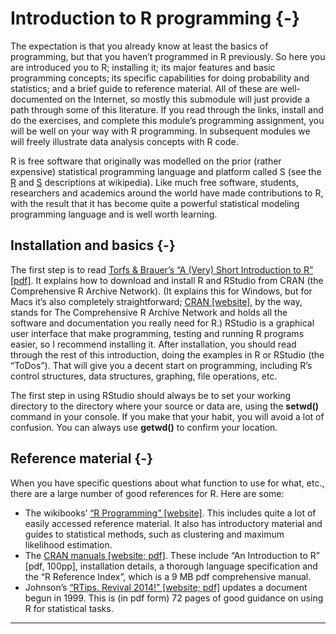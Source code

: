 # Introduction to R programming {-}

The expectation is that you already know at least the basics of programming, but that you haven’t programmed in R previously. So here you are introduced you to R; installing it; its major features and basic programming concepts; its specific capabilities for doing probability and statistics; and a brief guide to reference material. All of these are well-documented on the Internet, so mostly this submodule will just provide a path through some of this literature. If you read through the links, install and do the exercises, and complete this module’s programming assignment, you will be well on your way with R programming. In subsequent modules we will freely illustrate data analysis concepts with R code.

R is free software that originally was modelled on the prior (rather expensive) statistical programming language and platform called S (see the [R](https://en.wikipedia.org/wiki/R_(programming_language)) and [S](https://en.wikipedia.org/wiki/S_(programming_language)) descriptions at wikipedia). Like much free software, students, researchers and academics around the world have made contributions to R, with the result that it has become quite a powerful statistical modeling programming language and is well worth learning.

## Installation and basics {-}

The first step is to read [Torfs & Brauer’s “A (Very) Short Introduction to R” [pdf]](https://cran.r-project.org/doc/contrib/Torfs+Brauer-Short-R-Intro.pdf). It explains how to download and install R and RStudio from CRAN (the Comprehensive R Archive Network). (It explains this for Windows, but for Macs it’s also completely straightforward; [CRAN [website]](https://cran.r-project.org), by the way, stands for The Comprehensive R Archive Network and holds all the software and documentation you really need for R.) RStudio is a graphical user interface that make programming, testing and running R programs easier, so I recommend installing it. After installation, you should read through the rest of this introduction, doing the examples in R or RStudio (the “ToDos”). That will give you a decent start on programming, including R’s control structures, data structures, graphing, file operations, etc.

The first step in using RStudio should always be to set your working directory to the directory where your source or data are, using the **setwd()** command in your console. If you make that your habit, you will avoid a lot of confusion. You can always use **getwd()** to confirm your location.

## Reference material {-}

When you have specific questions about what function to use for what, etc., there are a large number of good references for R. Here are some:

* The wikibooks’ [“R Programming” [website]](https://en.wikibooks.org/wiki/R_Programming). This includes quite a lot of easily accessed reference material. It also has introductory material and guides to statistical methods, such as clustering and maximum likelihood estimation.
* The [CRAN manuals [website; pdf]](https://cran.r-project.org/doc/manuals/). These include “An Introduction to R” [pdf, 100pp], installation details, a thorough language specification and the “R Reference Index”, which is a 9 MB pdf comprehensive manual.
* Johnson’s [“RTips. Revival 2014!” [website; pdf]](http://pj.freefaculty.org/R/Rtips.html) updates a document begun in 1999. This is (in pdf form) 72 pages of good guidance on using R for statistical tasks.

***







